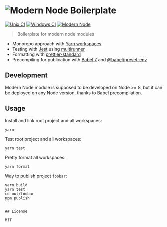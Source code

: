 # ![Modern Node Boilerplate](http://i.imgur.com/PqQAqwO.png)

[![Unix CI](https://img.shields.io/travis/sheerun/modern-node/master.svg)](https://travis-ci.org/sheerun/modern-node)
[![Windows CI](https://img.shields.io/appveyor/ci/sheerun/modern-node/master.svg)](https://ci.appveyor.com/project/sheerun/modern-node)
[![Modern Node](https://img.shields.io/badge/modern-node-9BB48F.svg)](https://github.com/sheerun/modern-node)

> Boilerplate for modern node modules

- Monorepo approach with [Yarn workspaces](https://yarnpkg.com/en/docs/workspaces)
- Testing with [Jest](https://facebook.github.io/jest/) using [multirunner](https://facebook.github.io/jest/blog/2017/05/06/jest-20-delightful-testing-multi-project-runner.html)
- Formatting with [prettier-standard](https://github.com/sheerun/prettier-standard)
- Precompiling for publication with [Babel 7](https://babeljs.io/) and [@babel/preset-env](https://www.npmjs.com/package/@babel/preset-env)

## Development

Modern Node module is supposed to be developed on Node >= 8, but it can be deployed on any Node version, thanks to Babel precompilation.

## Usage

Install and link root project and all workspaces:

```
yarn
```

Test root project and all workspaces:

```
yarn test
```

Pretty format all workspaces:

```
yarn format
```

Way to publish project `foobar`:

```
yarn build
yarn test
cd out/foobar
npm publish
``

## License

MIT

